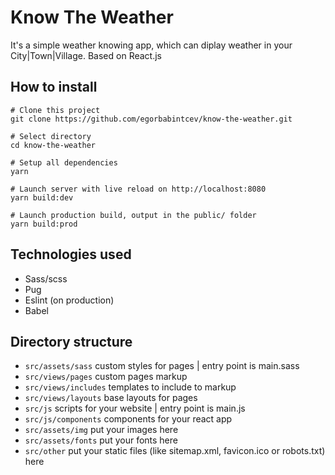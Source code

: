 # Know The Weather
It's a simple weather knowing app, which can diplay weather in your City|Town|Village. Based on React.js
## How to install
```
# Clone this project
git clone https://github.com/egorbabintcev/know-the-weather.git

# Select directory
cd know-the-weather

# Setup all dependencies
yarn

# Launch server with live reload on http://localhost:8080
yarn build:dev

# Launch production build, output in the public/ folder
yarn build:prod
```
## Technologies used
- Sass/scss
- Pug
- Eslint (on production)
- Babel
## Directory structure
- `src/assets/sass`   custom styles for pages | entry point is main.sass
- `src/views/pages`   custom pages markup
- `src/views/includes`  templates to include to markup
- `src/views/layouts`   base layouts for pages
- `src/js`  scripts for your website | entry point is main.js
- `src/js/components`   components for your react app
- `src/assets/img`  put your images here
- `src/assets/fonts`  put your fonts here
- `src/other`   put your static files (like sitemap.xml, favicon.ico or robots.txt) here
